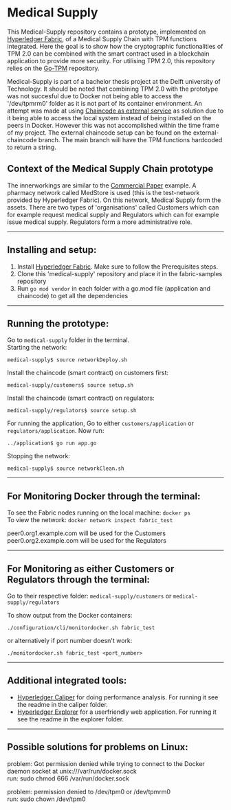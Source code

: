 # Medical Supply
This Medical-Supply repository contains a prototype, implemented on [Hyperledger Fabric](https://hyperledger-fabric.readthedocs.io/en/latest/whatis.html), of a Medical Supply Chain with TPM functions integrated. Here the goal is to show how the cryptographic functionalities of TPM 2.0 can be combined with the smart contract used in a blockchain application to provide more security. For utilising TPM 2.0, this repository relies on the [Go-TPM](https://github.com/google/go-tpm) repository. 

Medical-Supply is part of a bachelor thesis project at the Delft university of Technology. It should be noted that combining TPM 2.0 with the prototype was not succesful due to Docker not being able to access the '/dev/tpmrm0' folder as it is not part of its container environment. An attempt was made at using [Chaincode as external service](https://hyperledger-fabric.readthedocs.io/en/latest/cc_service.html) as solution due to it being able to access the local system instead of being installed on the peers in Docker. However this was not accomplished within the time frame of my project. The external chaincode setup can be found on the external-chaincode branch. The main branch will have the TPM functions hardcoded to return a string.

## Context of the Medical Supply Chain prototype
The innerworkings are similar to the [Commercial Paper](https://github.com/hyperledger/fabric-samples/tree/main/commercial-paper) example. A pharmacy network called MedStore is used (this is the test-network provided by Hyperledger Fabric). On this network, Medical Supply form the assets. There are two types of 'organisations' called Customers which can for example request medical supply and Regulators which can for example issue medical supply. Regulators form a more administrative role.

_________________________
## Installing and setup:
1. Install [Hyperledger Fabric](https://hyperledger-fabric.readthedocs.io/en/latest/getting_started.html). Make sure to follow the Prerequisites steps.
2. Clone this 'medical-supply' repository and place it in the fabric-samples repository  
3. Run ```go mod vendor``` in each folder with a go.mod file (application and chaincode) to get all the dependencies

_________________________
## Running the prototype:
Go to ```medical-supply```  folder in the terminal.  
Starting the network: 
```
medical-supply$ source networkDeploy.sh
```  
Install the chaincode (smart contract) on customers first:
```
medical-supply/customers$ source setup.sh
```

Install the chaincode (smart contract) on regulators:
```
medical-supply/regulators$ source setup.sh
```
For running the application, Go to either ```customers/application``` or ```regulators/application```. Now run:
```
../application$ go run app.go
```

Stopping the network: 
```
medical-supply$ source networkClean.sh
```  
__________________________
## For Monitoring Docker through the terminal:

To see the Fabric nodes running on the local machine: ```docker ps```  
To view the network: ```docker network inspect fabric_test```  

peer0.org1.example.com will be used for the Customers  
peer0.org2.example.com will be used for the Regulators

__________________________
## For Monitoring as either Customers or Regulators through the terminal:
Go to their respective folder: 
``` medical-supply/customers ``` or ``` medical-supply/regulators ```

To show output from the Docker containers:
```
./configuration/cli/monitordocker.sh fabric_test
``` 
or alternatively if port number doesn't work: 
```
./monitordocker.sh fabric_test <port_number>
```

__________________________
## Additional integrated tools:
- [Hyperledger Caliper](https://github.com/hyperledger/caliper/) for doing performance analysis. For running it see the readme in the caliper folder.  
 - [Hyperledger Explorer](https://github.com/hyperledger/blockchain-explorer) for a userfriendly web application. For running it see the readme in the explorer folder. 
__________________________
## Possible solutions for problems on Linux:
problem: Got permission denied while trying to connect to the Docker daemon socket at unix:///var/run/docker.sock  
run: sudo chmod 666 /var/run/docker.sock

problem: permission denied to /dev/tpm0 or /dev/tpmrm0  
run: sudo chown <username> /dev/tpm0
